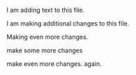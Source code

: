 

I am adding text to this file.

I am making additional changes to this file.

Making even more changes.

make some more changes

make even more changes. again.
